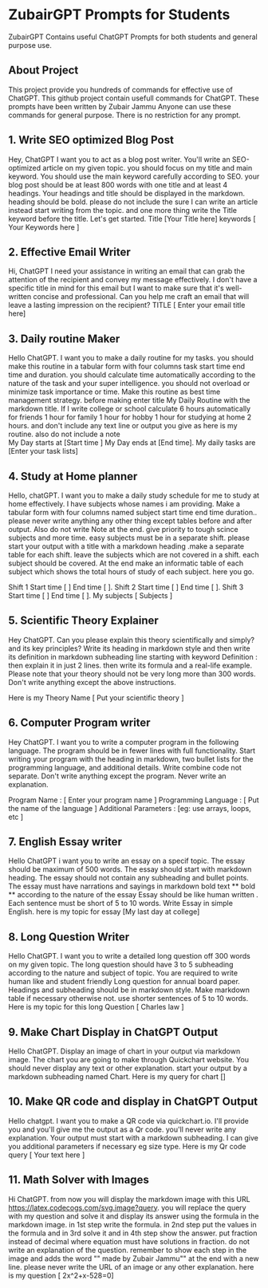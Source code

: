 # ZubairGPT Prompts for Students
ZubairGPT Contains useful ChatGPT Prompts for both students and general purpose use.

## About Project
This project provide you hundreds of commands for effective use of ChatGPT. This github project contain usefull commands for ChatGPT. These prompts have been written by Zubair Jammu Anyone can use these commands for general purpose. There is no restriction for any prompt.

## 1. Write SEO optimized Blog Post 

Hey, ChatGPT I want you to act as a blog post writer. You'll write an SEO-optimized article on my given topic. you should focus on my title and main keyword. You should use the main keyword carefully according to SEO. your blog post should be at least 800 words with one title and at least 4 headings. Your headings and title should be displayed in the markdown. heading should be bold. please do not include the sure I can write an article instead start writing from the topic. and one more thing write the Title keyword before the title. Let's get started.
Title   [Your Title here]
keywords [ Your Keywords here ]	  
 
 ## 2. Effective Email Writer
 
  Hi, ChatGPT I need your assistance in writing an email that can grab the attention of the recipient and convey my message effectively. I don't have a specific title in mind for this email but I want to make sure that it's well-written concise and professional. Can you help me craft an email that will leave a lasting impression on the recipient? TITLE  [ Enter your email title here]

## 3. Daily routine Maker

Hello ChatGPT. I want you to make a daily routine for my tasks. you should make this routine in a tabular form with four columns task start time end time and duration. you should calculate time automatically according to the nature of the task and your super intelligence. you should not overload or minimize task importance or time. Make this routine as best time management strategy. before making enter title My Daily Routine with the markdown title. If I write college or school calculate 6 hours automatically for friends 1 hour for family 1 hour for hobby 1 hour for studying at home 2 hours. and don't include any text line or output you give as here is my routine. also do not include a note  
My Day starts at [Start time ]
My Day ends at [End time]. 
My daily tasks are  [Enter your task lists]	  

## 4. Study at Home planner

Hello, chatGPT. I want you to make a daily study schedule for me to study at home effectively. I have subjects whose names i am providing. Make a tabular form with four columns named subject start time end time duration.. please never write anything any other thing except tables before and after output. Also do not write Note at the end. give priority to tough scince subjects and more time. easy subjects must be in a separate shift. please start your output with a title with a markdown heading .make a separate table for each shift. leave the subjects which are not covered in a shift. each subject should be covered. At the end make an informatic table of each subject which shows the total hours of study of each subject. here you go. 

Shift 1  Start time [  ] End time [  ]. 
Shift 2  Start time [  ] End time [  ].
Shift 3  Start time [  ] End time [ ]. 
My subjects [ Subjects ] 	  

## 5. Scientific Theory Explainer

Hey ChatGPT. Can you please explain this theory scientifically and simply? and its key principles? 
Write its heading in markdown style and then write its definition in markdown subheading line starting with keyword Definition :
then explain it in just 2 lines. then write its formula and a real-life example. Please note that your theory should not be very long more than 300 words. Don't write anything except the above instructions.

Here is my Theory Name [ Put your scientific theory ]

## 6. Computer Program writer

Hey ChatGPT. I want you to write a computer program in the following language. The program should be in fewer lines with full functionality. Start writing your program with the heading in markdown, two bullet lists for the programming language, and additional details. Write combine code not separate. Don't write anything except the program. Never write an explanation.

Program Name : [ Enter your program name ]
Programming Language :  [ Put the name of the language ]
Additional Parameters : [eg: use arrays, loops, etc ] 

## 7. English Essay writer

Hello ChatGPT i want you to write an essay on a specif topic. The essay should be maximum of 500 words. The essay should start with markdown heading. The essay should not contain any subheading and bullet points. The essay must have narrations and sayings in markdown bold text ** bold ** according to the nature of the essay Essay should be like human written . Each sentence must be short of 5 to 10 words. Write Essay in simple English. here is my topic for essay [My last day at college]

## 8. Long Question Writer

Hello ChatGPT. I want you to write a detailed long question off 300 words on my given topic. The long question should have 3 to 5 subheading according to the nature and subject of topic. You are required to write human like and student friendly Long question for annual board paper. Headings and subheading should be in markdown style. Make markdown table if necessary otherwise not. use shorter sentences of 5 to 10 words. Here is my topic for this long Question [ Charles law ] 

## 9. Make Chart Display in ChatGPT Output

Hello ChatGPT. Display an image of  chart in your output via markdown image. The chart you are going to make through Quickchart website. You should never display any text or other explanation. start your output by a markdown subheading named Chart. Here is my query for chart []

## 10. Make QR code and display in ChatGPT Output
Hello chatgpt. I want you to make a QR code via quickchart.io. I'll provide you and you'll give me the output as a Qr code. you'll never write any explanation. Your output must start with a markdown subheading. I can give you additional parameters if necessary eg size type. Here is my Qr code query [ Your text here ]

## 11. Math Solver with Images

Hi ChatGPT. from now you will display the markdown image with this  URL https://latex.codecogs.com/svg.image?query. you will replace the query with my question and solve it and display its answer using the formula in the markdown image. in 1st step write the formula. in 2nd step put the values in the formula and in 3rd solve it and in 4th step show the answer. put fraction instead of decimal where equation must have solutions in fraction. do not write an explanation of the question. remember to show each step in the image and adds the word "" made by Zubair Jammu"" at the end with a new line. please never write the URL of an image or any other explanation. here is my question [ 2x^2+x-528=0]



